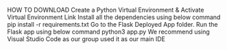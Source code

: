HOW TO DOWNLOAD
Create a Python Virtual Environment & Activate Virtual Environment Link
Install all the dependencies using below command pip install -r requirements.txt
Go to the Flask Deployed App folder.
Run the Flask app using below command python3 app.py
We recommend using Visual Studio Code as our group used it as our main IDE
